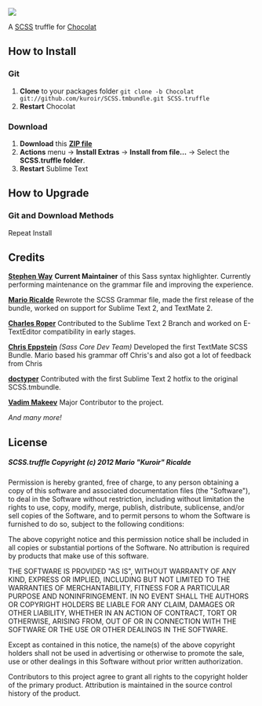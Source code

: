 ![](http://i.imgur.com/91bA1.png)

A [SCSS](http://sass-lang.com/) truffle for [Chocolat](http://www.chocolatapp.com)

## How to Install
    
### Git

1. **Clone** to your packages folder `git clone -b Chocolat git://github.com/kuroir/SCSS.tmbundle.git SCSS.truffle`
2. **Restart** Chocolat

### Download

1. **Download** this **[ZIP file](https://github.com/kuroir/SCSS.tmbundle/zipball/Chocolat)**
2. **Actions** menu → **Install Extras** → **Install from file…** → Select the **SCSS.truffle folder**.
3. **Restart** Sublime Text

## How to Upgrade

### Git and Download Methods

Repeat Install

## Credits

**[Stephen Way](http://github.com/stephenway)** **Current Maintainer** of this Sass syntax highlighter. Currently performing maintenance on the grammar file and improving the experience.

**[Mario Ricalde](http://github.com/kuroir)** Rewrote the SCSS Grammar file, made the first release of the bundle, worked on support for Sublime Text 2, and TextMate 2.

**[Charles Roper](http://github.com/charlesr)** Contributed to the Sublime Text 2 Branch and worked on E-TextEditor compatibility in early stages.

**[Chris Eppstein](http://github.com/chriseppstein)** *(Sass Core Dev Team)* Developed the first TextMate SCSS Bundle. Mario based his grammar off Chris's and also got a lot of feedback from Chris

**[doctyper](http://github.com/doctyper)** Contributed with the first Sublime Text 2 hotfix to the original SCSS.tmbundle.

**[Vadim Makeev](https://github.com/pepelsbey)** Major Contributor to the project.

*And many more!*

## License

##### SCSS.truffle Copyright (c) 2012 Mario "Kuroir" Ricalde

Permission is hereby granted, free of charge, to any person obtaining a copy of this software and associated documentation files (the "Software"), to deal in the Software without restriction, including without limitation the rights to use, copy, modify, merge, publish, distribute, sublicense, and/or sell copies of the Software, and to permit persons to whom the Software is furnished to do so, subject to the following conditions:

The above copyright notice and this permission notice shall be included in all copies or substantial portions of the Software. No attribution is required by products that make use of this software.

THE SOFTWARE IS PROVIDED "AS IS", WITHOUT WARRANTY OF ANY KIND, EXPRESS OR IMPLIED, INCLUDING BUT NOT LIMITED TO THE WARRANTIES OF MERCHANTABILITY, FITNESS FOR A PARTICULAR PURPOSE AND NONINFRINGEMENT. IN NO EVENT SHALL THE AUTHORS OR COPYRIGHT HOLDERS BE LIABLE FOR ANY CLAIM, DAMAGES OR OTHER LIABILITY, WHETHER IN AN ACTION OF CONTRACT, TORT OR OTHERWISE, ARISING FROM, OUT OF OR IN CONNECTION WITH THE SOFTWARE OR THE USE OR OTHER DEALINGS IN THE SOFTWARE.

Except as contained in this notice, the name(s) of the above copyright holders shall not be used in advertising or otherwise to promote the sale, use or other dealings in this Software without prior written authorization.

Contributors to this project agree to grant all rights to the copyright holder of the primary product. Attribution is maintained in the source control history of the product.
